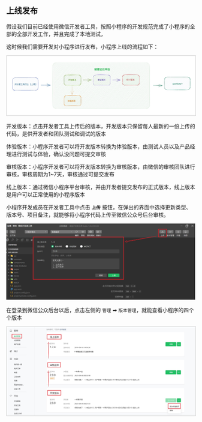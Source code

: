 ## 上线发布



假设我们目前已经使用微信开发者工具，按照小程序的开发规范完成了小程序的全部的全部开发工作，并且完成了本地测试，

这时候我们需要开发对小程序进行发布，小程序上线的流程如下：



<img src="./images/小程序上线流程.png" style="zoom:80%; border: 1px solid #ccc" />



开发版本：点击开发者工具上传后的版本，开发版本只保留每人最新的一份上传的代码，是供开发者和团队测试和调试的版本

体验版本：小程序开发者可以将开发版本转换为体验版本，由测试人员以及产品经理进行测试与体验，确认没问题可提交审核

审核版本：小程序开发者可以将开发版本转换为审核版本，由微信的审核团队进行审核，审核周期为1~7天，审核通过可提交发布

线上版本：通过微信小程序平台审核，并由开发者提交发布的正式版本，线上版本是用户可以正常使用的小程序版本



小程序开发成员在开发者工具中点击 **`上传`** 按钮，在弹出的界面中选择更新类型、版本号、项目备注，就能够将小程序代码上传至微信公众号后台审核。

![](./images/小程序上线.jpg)



在登录到微信公众后台以后，点击左侧的 `管理` ➡ `版本管理`，就能查看小程序的四个个版本

<img src="./images/小程序上线步骤.jpg" style="zoom:80%; border: 1px solid #ccc" />



